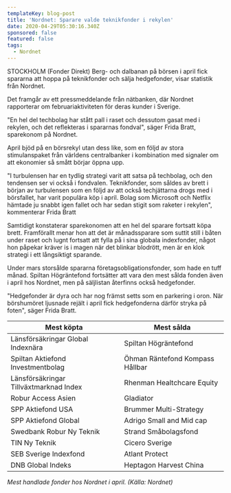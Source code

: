 ```yaml
---
templateKey: blog-post
title: 'Nordnet: Sparare valde teknikfonder i rekylen'
date: 2020-04-29T05:30:16.340Z
sponsored: false
featured: false
tags:
  - Nordnet
---
```

STOCKHOLM (Fonder Direkt) Berg- och dalbanan på börsen i april fick spararna att hoppa på teknikfonder och sälja hedgefonder, visar statistik från Nordnet.

Det framgår av ett pressmeddelande från nätbanken, där Nordnet rapporterar om februariaktiviteten för deras kunder i Sverige.

"En hel del techbolag har stått pall i raset och dessutom gasat med i rekylen, och det reflekteras i spararnas fondval", säger Frida Bratt, sparekonom på Nordnet.

April bjöd på en börsrekyl utan dess like, som en följd av stora stimulanspaket från världens centralbanker i kombination med signaler om att ekonomier så smått börjar öppna upp.

"I turbulensen har en tydlig strategi varit att satsa på techbolag, och den tendensen ser vi också i fondvalen. Teknikfonder, som såldes av brett i början av turbulensen som en följd av att också techjättarna drogs med i börsfallet, har varit populära köp i april. Bolag som Microsoft och Netflix hämtade ju snabbt igen fallet och har sedan stigit som raketer i rekylen", kommenterar Frida Bratt

Samtidigt konstaterar sparekonomen att en hel del sparare fortsatt köpa brett. Framförallt menar hon att det är månadssparare som suttit still i båten under raset och lugnt fortsatt att fylla på i sina globala indexfonder, något hon påpekar kräver is i magen när det blinkar blodrött, men är en klok strategi i ett långsiktigt sparande.

Under mars storsålde spararna företagsobligationsfonder, som hade en tuff månad. Spiltan Högräntefond fortsätter att vara den mest sålda fonden även i april hos Nordnet, men på säljlistan återfinns också hedgefonder.

"Hedgefonder är dyra och har nog främst setts som en parkering i oron. När börshumöret ljusnade rejält i april fick hedgefonderna därför stryka på foten", säger Frida Bratt.

<!--StartFragment-->

| **Mest köpta**                         | **Mest sålda**                  |
| -------------------------------------- | ------------------------------- |
| Länsförsäkringar Global Indexnära      | Spiltan Högräntefond            |
| Spiltan Aktiefond Investmentbolag      | Öhman Räntefond Kompass Hållbar |
| Länsförsäkringar Tillväxtmarknad Index | Rhenman Healtchcare Equity      |
| Robur Access Asien                     | Gladiator                       |
| SPP Aktiefond USA                      | Brummer Multi-Strategy          |
| SPP Aktiefond Global                   | Adrigo Small and Mid cap        |
| Swedbank Robur Ny Teknik               | Strand Småbolagsfond            |
| TIN Ny Teknik                          | Cicero Sverige                  |
| SEB Sverige Indexfond                  | Atlant Protect                  |
| DNB Global Indeks                      | Heptagon Harvest China          |



<!--EndFragment-->
*Mest handlade fonder hos Nordnet i april. (Källa: Nordnet)*